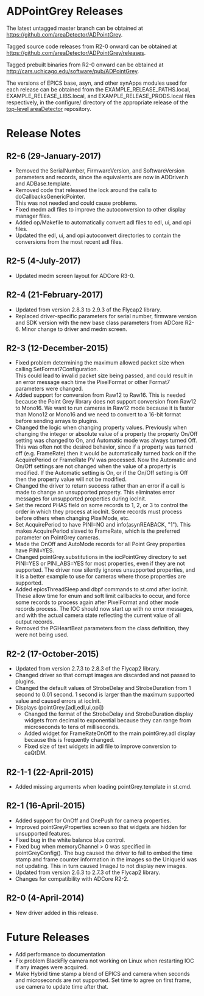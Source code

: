 ADPointGrey Releases
==================

The latest untagged master branch can be obtained at
https://github.com/areaDetector/ADPointGrey.

Tagged source code releases from R2-0 onward can be obtained at 
https://github.com/areaDetector/ADPointGrey/releases.

Tagged prebuilt binaries from R2-0 onward can be obtained at
http://cars.uchicago.edu/software/pub/ADPointGrey.

The versions of EPICS base, asyn, and other synApps modules used for each release can be obtained from 
the EXAMPLE_RELEASE_PATHS.local, EXAMPLE_RELEASE_LIBS.local, and EXAMPLE_RELEASE_PRODS.local
files respectively, in the configure/ directory of the appropriate release of the 
[top-level areaDetector](https://github.com/areaDetector/areaDetector) repository.


Release Notes
=============

R2-6 (29-January-2017)
----
* Removed the SerialNumber, FirmwareVersion, and SoftwareVersion parameters and records,
  since the equivalents are now in ADDriver.h and ADBase.template.
* Removed code that released the lock around the calls to doCallbacksGenericPointer.  
  This was not needed and could cause problems.
* Fixed medm adl files to improve the autoconversion to other display manager files.
* Added op/Makefile to automatically convert adl files to edl, ui, and opi files.
* Updated the edl, ui, and opi autoconvert directories to contain the conversions
  from the most recent adl files.


R2-5 (4-July-2017)
----
* Updated medm screen layout for ADCore R3-0.


R2-4 (21-February-2017)
----
* Updated from version 2.8.3 to 2.9.3 of the Flycap2 library.
* Replaced driver-specific parameters for serial number, firmware version and SDK version with the new
  base class parameters from ADCore R2-6.  Minor change to driver and medm screen.


R2-3 (12-December-2015)
----
* Fixed problem determining the maximum allowed packet size when calling SetFormat7Configuration.  
  This could lead to invalid packet size being passed, and could result in an error message 
  each time the PixelFormat or other Format7 parameters were changed.
* Added support for conversion from Raw12 to Raw16.  This is needed because the Point Grey library 
  does not support conversion from Raw12 to Mono16.  We want to run cameras in Raw12 mode because it is
  faster than Mono12 or Mono16 and we need to convert to a 16-bit format before sending arrays to
  plugins.
* Changed the logic when changing property values.  Previously when changing the integer or absolute value
  of a property the property On/Off setting was changed to On, and Automatic mode was always turned Off.
  This was often not the desired behavior, since if a property was turned off (e.g. FrameRate) then
  it would be automatically turned back on if the AcquirePeriod or FrameRate PV was processed.
  Now the Automatic and On/Off settings are not changed when the value of a property is modified.
  If the Automatic setting is On, or if the On/Off setting is Off then the property value will not 
  be modified.
* Changed the driver to return success rather than an error if a call is made to change an unsupported 
  property.  This eliminates error messages for unsupported properties during iocInit.
* Set the record PHAS field on some records to 1, 2, or 3 to control the order in which they process at 
  iocInit. Some records must process before others when changing PixelMode, etc.
* Set AcquirePeriod to have PINI=NO and info(asynREABACK, "1").  This makes AcquirePeriod slaved to 
  FrameRate, which is the preferred parameter on PointGrey cameras.
* Made the OnOff and AutoMode records for all Point Grey properties have PINI=YES.
* Changed pointGrey.substitutions in the iocPointGrey directory to set PINI=YES or PINI_ABS=YES for 
  most properties, even if they are not supported. The driver now silently ignores unsupported properties, 
  and it is a better example to use for cameras where those properties are supported.
* Added epicsThreadSleep and dbpf commands to st.cmd after iocInit.  These allow time for enum and soft 
  limit callbacks  to occur, and force some records to process again after PixelFormat and other mode 
  records process.   The IOC should now start up with no error messages, and with the actual camera state 
  reflecting the current value of all output records.
* Removed the PGHeartBeat parameters from the class definition, they were not being used.


R2-2 (17-October-2015)
----
* Updated from version 2.7.3 to 2.8.3 of the Flycap2 library.
* Changed driver so that corrupt images are discarded and not passed to plugins.
* Changed the default values of StrobeDelay and StrobeDuration from 1 second to 0.01 second.
  1 second is larger than the maximum supported value and caused errors at iocInit.
* Displays (pointGrey.[adl,edl,ui,opi])
  * Changed the format of the StrobeDelay and StrobeDuration display widgets from decimal to
    exponential because they can range from microseconds to tens of milliseconds.
  * Added widget for FrameRateOnOff to the main pointGrey.adl display because this is frequently changed.
  * Fixed size of text widgets in adl file to improve conversion to caQtDM.


R2-1-1 (22-April-2015)
----
* Added missing arguments when loading pointGrey.template in st.cmd.


R2-1 (16-April-2015)
----
* Added support for OnOff and OnePush for camera properties.
* Improved pointGreyProperties screen so that widgets are hidden for unsupported features.
* Fixed bug in the white balance blue control.
* Fixed bug when memoryChannel > 0 was specified in pointGreyConfig().  The bug
  caused the driver to fail to embed the time stamp and frame counter information in the 
  images so the UniqueId was not updating.  This in turn caused ImageJ to not display new images.
* Updated from version 2.6.3 to 2.7.3 of the Flycap2 library.
* Changes for compatibility with ADCore R2-2.


R2-0 (4-April-2014)
----
* New driver added in this release.


Future Releases
===============
* Add performance to documentation
* Fix problem BlackFly camera not working on Linux when restarting IOC if any images were acquired.
* Make Hybrid time stamp a blend of EPICS and camera when seconds and microseconds are 
  not supported.  Set time to agree on first frame, use camera to update time after that. 
